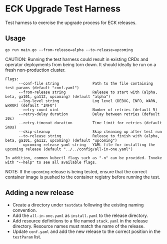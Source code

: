 ECK Upgrade Test Harness
========================

Test harness to exercise the upgrade process for ECK releases.


Usage
-----

```
go run main.go --from-release=alpha --to-release=upcoming
```

CAUTION: Running the test harness could result in existing CRDs and operator deployments from being torn down. It should ideally be run on a fresh non-production cluster.

```
Flags:
      --conf-file string               Path to the file containing test params (default "conf.yaml")
      --from-release string            Release to start with (alpha, beta, ga101, ga112, upcoming) (default "alpha")
      --log-level string               Log level (DEBUG, INFO, WARN, ERROR) (default "INFO")
      --retry-count uint               Number of retries (default 5)
      --retry-delay duration           Delay between retries (default 30s)
      --retry-timeout duration         Time limit for retries (default 5m0s)
      --skip-cleanup                   Skip cleaning up after test run
      --to-release string              Release to finish with (alpha, beta, ga101, ga112, upcoming) (default "upcoming")
      --upcoming-release-yaml string   YAML file for installing the upcoming release (default "../../config/all-in-one.yaml")

In addition, common kubectl flags such as "-n" can be provided. Invoke with "--help" to see all available flags.
```

NOTE: If the `upcoming` release is being tested, ensure that the correct container image is pushed to the container registry before running the test.


Adding a new release
--------------------

- Create a directory under `testdata` following the existing naming convention.
- Add the `all-in-one.yaml` as `install.yaml` to the release directory.
- Add resource definitions to a file named `stack.yaml` in the release directory. Resource names must match the name of the release.
- Update `conf.yaml` and add the new release to the correct position in the `testParam` list.
